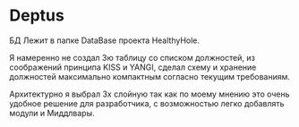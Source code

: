 # Deptus
БД Лежит в папке DataBase проекта HealthyHole.

Я намеренно не создал 3ю таблицу со списком должностей, из соображений принципа KISS и YANGI,
сделал схему и хранение должностей максимально компактным согласно текущим требованиям.

Архитектурно я выбрал 3х слойную так как по моему мнению это очень удобное решение для разработчика, с возможностью легко добавлять модули и Миддлвары.
